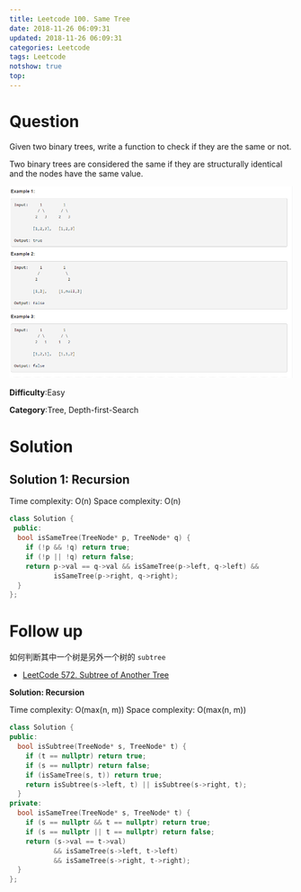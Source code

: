 ```yaml
---
title: Leetcode 100. Same Tree
date: 2018-11-26 06:09:31
updated: 2018-11-26 06:09:31
categories: Leetcode
tags: Leetcode
notshow: true
top:
---
```


# Question

Given two binary trees, write a function to check if they are the same or not.

Two binary trees are considered the same if they are structurally identical and the nodes have the same value.

![](/images/in-post/2018-11-26-Leetcode-100-Same-Tree/2018-11-26-00-40-18.png)

**Difficulty**:Easy

**Category**:Tree, Depth-first-Search

# Solution

## Solution 1: Recursion

Time complexity: O(n)
Space complexity: O(n)

```cpp
class Solution {
 public:
  bool isSameTree(TreeNode* p, TreeNode* q) {
    if (!p && !q) return true;
    if (!p || !q) return false;
    return p->val == q->val && isSameTree(p->left, q->left) &&
           isSameTree(p->right, q->right);
  }
};
```

# Follow up

如何判断其中一个树是另外一个树的 `subtree`

* [LeetCode 572. Subtree of Another Tree](./2019-01-14-Leetcode-572-Subtree-of-Another-Tree/)

**Solution: Recursion**

Time complexity: O(max(n, m))
Space complexity: O(max(n, m))

```cpp
class Solution {
public:
  bool isSubtree(TreeNode* s, TreeNode* t) {
    if (t == nullptr) return true;
    if (s == nullptr) return false;
    if (isSameTree(s, t)) return true;
    return isSubtree(s->left, t) || isSubtree(s->right, t);
  }
private:
  bool isSameTree(TreeNode* s, TreeNode* t) {
    if (s == nullptr && t == nullptr) return true;
    if (s == nullptr || t == nullptr) return false;
    return (s->val == t->val)
           && isSameTree(s->left, t->left) 
           && isSameTree(s->right, t->right);
  }
};
```